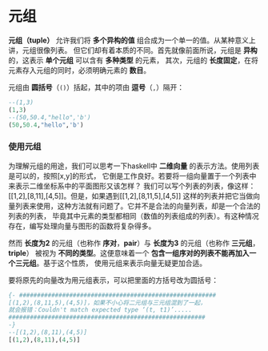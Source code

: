 元组
===============================================
**元组（tuple）** 允许我们将 **多个异构的值** 组合成为一个单一的值。从某种意义上讲，元组很像列表。
但它们却有着本质的不同。首先就像前面所说，元组是 **异构** 的，这表示 **单个元组** 可以含有 **多种类型** 的元素，
其次，元组的 **长度固定**，在将元素存入元组的同时，必须明确元素的 **数目**。

元组由 **圆括号**（`()`）括起，其中的项由 **逗号**（`,`）隔开：
```haskell
--(1,3)
(1,3)
--(50,50.4,"hello",'b')
(50,50.4,"hello",'b')
```
### 使用元组
为理解元组的用途，我们可以思考一下haskell中 **二维向量** 的表示方法。使用列表是可以的，按照[x,y]的形式，
它倒是工作良好。若要将一组向量置于一个列表中来表示二维坐标系中的平面图形又该怎样？
我们可以写个列表的列表，像这样：[[1,2],[8,11],[4,5]]。但是，如果遇到[[1,2],[8,11,5],[4,5]]
这样的列表并把它当做向量列表来使用，这种方法就有问题了。它并不是合法的向量列表，却是一个合法的列表的列表，
毕竟其中元素的类型都相同（数值的列表组成的列表）。有这种情况存在，编写处理向量与图形的函数将复杂得多。

然而 **长度为2** 的元组（也称作 **序对**，**pair**）与 **长度为3** 的元组（也称作 **三元组**，**triple**）
被视为 **不同的类型**。这便意味着一个 **包含一组序对的列表不能再加入一个三元组**。基于这个性质，
使用元组来表示向量无疑更加合适。

要将原先的向量改为用元组表示，可以把里面的方括号改为圆括号：
```haskell
{- #######################################################
[(1,2),(8,11,5),(4,5)]，如果不小心将二元组与三元组混到了一起，
就会报错：Couldn't match expected type ‘(t, t1)’.....
#######################################################
-}
--[(1,2),(8,11),(4,5)]
[(1,2),(8,11),(4,5)]
```
